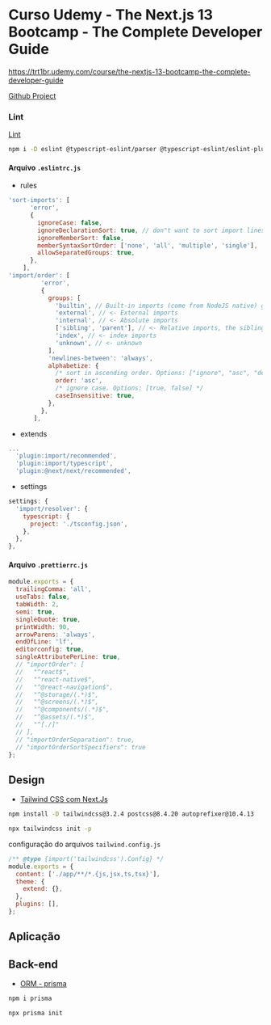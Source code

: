 # Curso Udemy - The Next.js 13 Bootcamp - The Complete Developer Guide

https://trt1br.udemy.com/course/the-nextjs-13-bootcamp-the-complete-developer-guide

[Github Project](https://github.com/harblaith7/Next13-Udemy-Course/tree/main)

### Lint

[Lint](https://medium.com/weekly-webtips/how-to-sort-imports-like-a-pro-in-typescript-4ee8afd7258a)

```bash
npm i -D eslint @typescript-eslint/parser @typescript-eslint/eslint-plugin prettier eslint-config-prettier eslint-plugin-prettier eslint-plugin-import eslint-import-resolver-typescript eslint-plugin-react eslint-config-next
```

#### Arquivo `.eslintrc.js`

- rules

```javascript
'sort-imports': [
      'error',
      {
        ignoreCase: false,
        ignoreDeclarationSort: true, // don"t want to sort import lines, use eslint-plugin-import instead
        ignoreMemberSort: false,
        memberSyntaxSortOrder: ['none', 'all', 'multiple', 'single'],
        allowSeparatedGroups: true,
      },
    ],
'import/order': [
         'error',
         {
           groups: [
             'builtin', // Built-in imports (come from NodeJS native) go first
             'external', // <- External imports
             'internal', // <- Absolute imports
             ['sibling', 'parent'], // <- Relative imports, the sibling and parent types they can be mingled together
             'index', // <- index imports
             'unknown', // <- unknown
           ],
           'newlines-between': 'always',
           alphabetize: {
             /* sort in ascending order. Options: ["ignore", "asc", "desc"] */
             order: 'asc',
             /* ignore case. Options: [true, false] */
             caseInsensitive: true,
           },
         },
       ],
```

- extends

```javascript
...
  'plugin:import/recommended',
  'plugin:import/typescript',
  'plugin:@next/next/recommended',
```

- settings

```javascript
settings: {
  'import/resolver': {
    typescript: {
      project: './tsconfig.json',
    },
  },
},
```

#### Arquivo `.prettierrc.js`

```javascript
module.exports = {
  trailingComma: 'all',
  useTabs: false,
  tabWidth: 2,
  semi: true,
  singleQuote: true,
  printWidth: 90,
  arrowParens: 'always',
  endOfLine: 'lf',
  editorconfig: true,
  singleAttributePerLine: true,
  // "importOrder": [
  //   "^react$",
  //   "^react-native$",
  //   "^@react-navigation$",
  //   "^@storage/(.*)$",
  //   "^@screens/(.*)$",
  //   "^@components/(.*)$",
  //   "^@assets/(.*)$",
  //   "^[./]"
  // ],
  // "importOrderSeparation": true,
  // "importOrderSortSpecifiers": true
};
```

## Design

- [Tailwind CSS com Next.Js](https://tailwindcss.com/docs/guides/nextjs)

```bash
npm install -D tailwindcss@3.2.4 postcss@8.4.20 autoprefixer@10.4.13
```

```bash
npx tailwindcss init -p
```

configuração do arquivos `tailwind.config.js`

```javascript
/** @type {import('tailwindcss').Config} */
module.exports = {
  content: ['./app/**/*.{js,jsx,ts,tsx}'],
  theme: {
    extend: {},
  },
  plugins: [],
};
```

## Aplicação

## Back-end

- [ORM - prisma](https://www.prisma.io/docs/getting-started/quickstart)

```bash
npm i prisma

npx prisma init
```
